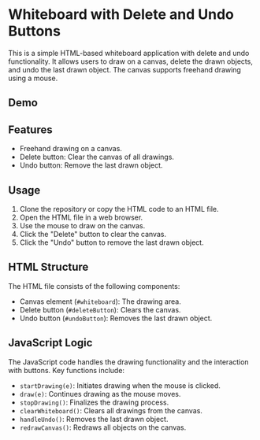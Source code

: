 # Whiteboard with Delete and Undo Buttons

This is a simple HTML-based whiteboard application with delete and undo functionality. It allows users to draw on a canvas, delete the drawn objects, and undo the last drawn object. The canvas supports freehand drawing using a mouse.

## Demo
 


## Features

- Freehand drawing on a canvas.
- Delete button: Clear the canvas of all drawings.
- Undo button: Remove the last drawn object.

## Usage

1. Clone the repository or copy the HTML code to an HTML file.
2. Open the HTML file in a web browser.
3. Use the mouse to draw on the canvas.
4. Click the "Delete" button to clear the canvas.
5. Click the "Undo" button to remove the last drawn object.

## HTML Structure

The HTML file consists of the following components:

- Canvas element (`#whiteboard`): The drawing area.
- Delete button (`#deleteButton`): Clears the canvas.
- Undo button (`#undoButton`): Removes the last drawn object.

## JavaScript Logic

The JavaScript code handles the drawing functionality and the interaction with buttons. Key functions include:

- `startDrawing(e)`: Initiates drawing when the mouse is clicked.
- `draw(e)`: Continues drawing as the mouse moves.
- `stopDrawing()`: Finalizes the drawing process.
- `clearWhiteboard()`: Clears all drawings from the canvas.
- `handleUndo()`: Removes the last drawn object.
- `redrawCanvas()`: Redraws all objects on the canvas.

#

